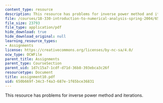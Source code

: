 ```yaml
---
content_type: resource
description: This resource has problems for inverse power method and iterations.
file: /courses/18-330-introduction-to-numerical-analysis-spring-2004/650b669f34c3f4a3687e1f65bce36831_assignment10.pdf
file_size: 23793
file_type: application/pdf
hide_download: true
hide_download_original: null
learning_resource_types:
- Assignments
license: https://creativecommons.org/licenses/by-nc-sa/4.0/
ocw_type: OCWFile
parent_title: Assignments
parent_type: CourseSection
parent_uid: 1d7c15a7-1cdf-d71d-36b8-393ebca3c26f
resourcetype: Document
title: assignment10.pdf
uid: 650b669f-34c3-f4a3-687e-1f65bce36831
---
```

This resource has problems for inverse power method and iterations.